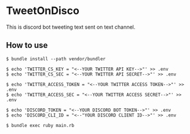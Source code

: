 # TweetOnDisco
This is discord bot tweeting text sent on text channel. 

## How to use
```
$ bundle install --path vendor/bundler

$ echo 'TWITTER_CS_KEY = "<--YOUR TWITTER API KEY-->"' >> .env
$ echo 'TWITTER_CS_SEC = "<--YOUR TWITTER API SECRET-->"' >> .env

$ echo 'TWITTER_ACCESS_TOKEN = "<--YOUR TWITTER ACCESS TOKEN-->"' >> .env
$ echo 'TWITTER_ACCESS_SEC = "<--YOUR TWITTER ACCESS SECRET-->"' >> .env

$ echo 'DISCORD_TOKEN = "<--YOUR DISCORD BOT TOKEN-->"' >> .env
$ echo 'DISCORD_CLI_ID = "<--"YOUR DISCORD CLIENT ID-->"' >> .env

$ bundle exec ruby main.rb
```
